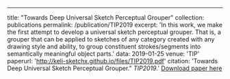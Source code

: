 ---
title: "Towards Deep Universal Sketch Perceptual Grouper"
collection: publications
permalink: /publication/TIP2019
excerpt: 'In this work, we make the first attempt to develop a universal sketch perceptual grouper. That is, a grouper that can be applied to sketches of any category created with any drawing style and ability, to group constituent strokes/segments into semantically meaningful object parts.'
data: 2019-01-25
venue: 'TIP'
paperurl: 'http://keli-sketchx.github.io/files/TIP2019.pdf'
citation: 'Towards Deep Universal Sketch Perceptual Grouper.&quot; <i>TIP2019</i>.'
[Download paper here](http://keli-sketchx.github.io/files/TIP2019.pdf)

